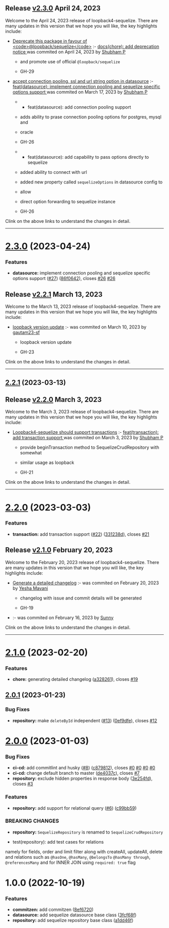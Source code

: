 ## Release [v2.3.0](https://github.com/sourcefuse/loopback4-sequelize/compare/v2.2.1..v2.3.0) April 24, 2023
Welcome to the April 24, 2023 release of loopback4-sequelize. There are many updates in this version that we hope you will like, the key highlights include:

  - [Deprecate this package in favour of &lt;code&gt;@loopback/sequelize&lt;/code&gt;](https://github.com/sourcefuse/loopback4-sequelize/issues/29) :- [docs(chore): add deprecation notice ](https://github.com/sourcefuse/loopback4-sequelize/commit/b7dc0d28370f0ffffded0664b547ffbdbd3dd67e) was commited on April 24, 2023 by [Shubham P](mailto:shubham.prajapat@sourcefuse.com)
    
      - and promote use of official `@loopback/sequelize`
      
      -  GH-29
      
  
  - [accept connection pooling, ssl and url string option in datasource](https://github.com/sourcefuse/loopback4-sequelize/issues/26) :- [feat(datasource): implement connection pooling and sequelize specific options support ](https://github.com/sourcefuse/loopback4-sequelize/commit/86f0642174810a348fab4e1871386dfe890602aa) was commited on March 17, 2023 by [Shubham P](mailto:shubham.prajapat@sourcefuse.com)
    
      - * feat(datasource): add connection pooling support
      
      -  adds ability to prase connection pooling options for postgres, mysql and
      
      - oracle
      
      -  GH-26
      
      - * feat(datasource): add capability to pass options directly to sequelize
      
      -  added ability to connect with url
      
      -  added new property called `sequelizeOptions` in datasource config to
      
      - allow
      
      - direct option forwarding to sequelize instance
      
      -  GH-26
      
  
Clink on the above links to understand the changes in detail.
  ___

# [2.3.0](https://github.com/sourcefuse/loopback4-sequelize/compare/v2.2.1...v2.3.0) (2023-04-24)


### Features

* **datasource:** implement connection pooling and sequelize specific options support ([#27](https://github.com/sourcefuse/loopback4-sequelize/issues/27)) ([86f0642](https://github.com/sourcefuse/loopback4-sequelize/commit/86f0642174810a348fab4e1871386dfe890602aa)), closes [#26](https://github.com/sourcefuse/loopback4-sequelize/issues/26) [#26](https://github.com/sourcefuse/loopback4-sequelize/issues/26)

## Release [v2.2.1](https://github.com/sourcefuse/loopback4-sequelize/compare/v2.2.0..v2.2.1) March 13, 2023
Welcome to the March 13, 2023 release of loopback4-sequelize. There are many updates in this version that we hope you will like, the key highlights include:

  - [loopback version update](https://github.com/sourcefuse/loopback4-sequelize/issues/23) :- [](https://github.com/sourcefuse/loopback4-sequelize/commit/4db7a68879d87a6b21ef8a4154c9e15f96737856) was commited on March 10, 2023 by [gautam23-sf](mailto:gautam.agarwal@sourcefuse.com)
    
      - loopback version update
      
      - GH-23
      
  
Clink on the above links to understand the changes in detail.
  ___

## [2.2.1](https://github.com/sourcefuse/loopback4-sequelize/compare/v2.2.0...v2.2.1) (2023-03-13)

## Release [v2.2.0](https://github.com/sourcefuse/loopback4-sequelize/compare/v2.1.0..v2.2.0) March 3, 2023
Welcome to the March 3, 2023 release of loopback4-sequelize. There are many updates in this version that we hope you will like, the key highlights include:

  - [Loopback4-sequelize should support transactions](https://github.com/sourcefuse/loopback4-sequelize/issues/21) :- [feat(transaction): add transaction support ](https://github.com/sourcefuse/loopback4-sequelize/commit/331238df107ea0c0929037a3a8faa2ff77739c1c) was commited on March 3, 2023 by [Shubham P](mailto:shubham.prajapat@sourcefuse.com)
    
      - provide beginTransaction method to SequelizeCrudRepository with somewhat
      
      - similar usage as loopback
      
      -  GH-21
      
  
Clink on the above links to understand the changes in detail.
  ___

# [2.2.0](https://github.com/sourcefuse/loopback4-sequelize/compare/v2.1.0...v2.2.0) (2023-03-03)


### Features

* **transaction:** add transaction support ([#22](https://github.com/sourcefuse/loopback4-sequelize/issues/22)) ([331238d](https://github.com/sourcefuse/loopback4-sequelize/commit/331238df107ea0c0929037a3a8faa2ff77739c1c)), closes [#21](https://github.com/sourcefuse/loopback4-sequelize/issues/21)

## Release [v2.1.0](https://github.com/sourcefuse/loopback4-sequelize/compare/v2.0.1..v2.1.0) February 20, 2023
Welcome to the February 20, 2023 release of loopback4-sequelize. There are many updates in this version that we hope you will like, the key highlights include:

  - [Generate a detailed changelog](https://github.com/sourcefuse/loopback4-sequelize/issues/19) :- [](https://github.com/sourcefuse/loopback4-sequelize/commit/a32826122f937905d5853ee5636bdd5ea00866d7) was commited on February 20, 2023 by [Yesha  Mavani](mailto:yesha.mavani@sourcefuse.com)
    
      - changelog with issue and commit details will be generated
      
      - GH-19
      
  
  - [](https://github.com/sourcefuse/loopback4-sequelize/issues/) :- [](https://github.com/sourcefuse/loopback4-sequelize/commit/e279bec63d77ffed1f34094fa15d1ad0f308f78e) was commited on February 16, 2023 by [Sunny](mailto:sunny.tyagi@sourcefuse.com)
    
  
Clink on the above links to understand the changes in detail.
  ___

# [2.1.0](https://github.com/sourcefuse/loopback4-sequelize/compare/v2.0.1...v2.1.0) (2023-02-20)


### Features

* **chore:** generating detailed changelog ([a328261](https://github.com/sourcefuse/loopback4-sequelize/commit/a32826122f937905d5853ee5636bdd5ea00866d7)), closes [#19](https://github.com/sourcefuse/loopback4-sequelize/issues/19)

## [2.0.1](https://github.com/sourcefuse/loopback4-sequelize/compare/v2.0.0...v2.0.1) (2023-01-23)


### Bug Fixes

* **repository:** make `deleteById` independent ([#13](https://github.com/sourcefuse/loopback4-sequelize/issues/13)) ([0ef9dfe](https://github.com/sourcefuse/loopback4-sequelize/commit/0ef9dfe4eb310073ef51e663196ccedacf43d2fa)), closes [#12](https://github.com/sourcefuse/loopback4-sequelize/issues/12)

# [2.0.0](https://github.com/sourcefuse/loopback4-sequelize/compare/v1.0.0...v2.0.0) (2023-01-03)


### Bug Fixes

* **ci-cd:** add commitlint and husky ([#8](https://github.com/sourcefuse/loopback4-sequelize/issues/8)) ([c879812](https://github.com/sourcefuse/loopback4-sequelize/commit/c879812a387a4499d8a6244a48cac622e5b22e7a)), closes [#0](https://github.com/sourcefuse/loopback4-sequelize/issues/0) [#0](https://github.com/sourcefuse/loopback4-sequelize/issues/0) [#0](https://github.com/sourcefuse/loopback4-sequelize/issues/0) [#0](https://github.com/sourcefuse/loopback4-sequelize/issues/0)
* **ci-cd:** change default branch to master ([de4037c](https://github.com/sourcefuse/loopback4-sequelize/commit/de4037c9529e3ebe857eb3345d1f5af73796f020)), closes [#7](https://github.com/sourcefuse/loopback4-sequelize/issues/7)
* **repository:** exclude hidden properties in response body ([3e254fd](https://github.com/sourcefuse/loopback4-sequelize/commit/3e254fd48a307c18e8ede54ce01c87804d29fbe0)), closes [#3](https://github.com/sourcefuse/loopback4-sequelize/issues/3)


### Features

* **repository:** add support for relational query ([#6](https://github.com/sourcefuse/loopback4-sequelize/issues/6)) ([c99bb59](https://github.com/sourcefuse/loopback4-sequelize/commit/c99bb59b2b1ef4401363f7465a9b62cec74bf5e1))


### BREAKING CHANGES

* **repository:** `SequelizeRepository` is renamed to `SequelizeCrudRepository`

* test(repository): add test cases for relations

namely for fields, order and limit filter along with createAll,
updateAll, delete and relations such as `@hasOne`, `@hasMany`, `@belongsTo`
`@hasMany through`, `@referencesMany` and for INNER JOIN using `required: true` flag

# 1.0.0 (2022-10-19)


### Features

* **commitzen:** add commitzen ([8ef6720](https://github.com/sourcefuse/loopback4-sequelize/commit/8ef672021bf472e64c762024e7f21e8785808f8b))
* **datasource:** add sequelize datasource base class ([3fcf68f](https://github.com/sourcefuse/loopback4-sequelize/commit/3fcf68fbd0f70be809b9634232983e31b8c42705))
* **repository:** add sequelize repository base class ([a1dd46f](https://github.com/sourcefuse/loopback4-sequelize/commit/a1dd46f1142318d9b18446d0f8f71a474726ae95))